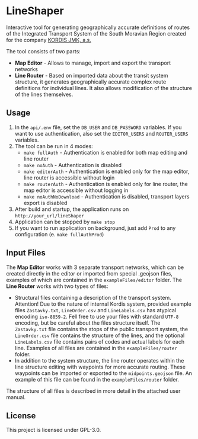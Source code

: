 # LineShaper

Interactive tool for generating geographically accurate definitions of routes of the Integrated Transport System of the South Moravian Region created for the company [KORDIS JMK, a.s.](https://www.idsjmk.cz/a/kordis-jmk.html)

The tool consists of two parts:
 - **Map Editor** - Allows to manage, import and export the transport networks
 - **Line Router** - Based on imported data about the transit system structure, it generates geographically accurate complex route definitions for individual lines. It also allows modification of the structure of the lines themselves.

## Usage

 1. In the `api/.env` file, set the `DB_USER` and `DB_PASSWORD` variables. If you want to use authentication, also set the `EDITOR_USERS` and `ROUTER_USERS` variables.
 2. The tool can be run in 4 modes:
	 - `make fullAuth` - Authentication is enabled for both map editing and line router
	 - `make noAuth` - Authentication is disabled
	 - `make editorAuth` - Authentication is enabled only for the map editor, line router is accessible without login
	 - `make routerAuth` - Authentication is enabled only for line router, the map editor is accessible without logging in
	 - `make noAuthNoDownload` - Authentication is disabled, transport layers export is disabled
 3. After build and startup, the application runs on `http://your_url/lineShaper`
 4. Application can be stopped by `make stop`
 5. If you want to run application on background, just add `Prod` to any configuration (e. `make fullAuthProd`)

## Input Files

The **Map Editor** works with 3 separate transport networks, which can be created directly in the editor or imported from special .geojson files, examples of which are contained in the `exampleFiles/editor` folder.
The **Line Router** works with two types of files:
 - Structural files containing a description of the transport system. Attention! Due to the nature of internal Kordis system, provided example files `Zastavky.txt`, `LineOrder.csv` and `LineLabels.csv` has atypical encoding `iso-8859-2`. Fell free to use your files with standard `UTF-8` encoding, but be careful about the files structure itself. The `Zastavky.txt` file contains the stops of the public transport system, the `LineOrder.csv` file contains the structure of the lines, and the optional `LineLabels.csv` file contains pairs of codes and actual labels for each line. Examples of all files are contained in the `exampleFiles/router` folder.
 - In addition to the system structure, the line router operates within the line structure editing with waypoints for more accurate routing. These waypoints can be imported or exported to the `midpoints.geojson` file. An example of this file can be found in the `exampleFiles/router` folder.

The structure of all files is described in more detail in the attached user manual.

## License
This project is licensed under GPL-3.0.
